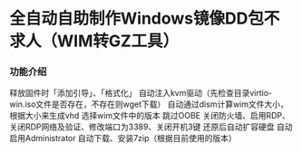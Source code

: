 # 全自动自助制作Windows镜像DD包不求人（WIM转GZ工具）  

### 功能介绍
释放固件时「添加引导」、「格式化」
自动注入kvm驱动（先检查目录virtio-win.iso文件是否存在，不存在则wget下载）
自动通过dism计算wim文件大小，根据大小来生成vhd
选择wim文件中的版本
跳过OOBE
关闭防火墙、启用RDP、关闭RDP网络及验证、修改端口为3389、关闭开机3键
还原后自动扩容硬盘
自动启用Administrator
自动下载、安装7zip（根据目前使用的版本）  
